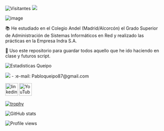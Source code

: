 ![Visitantes](https://visitor-badge.glitch.me/badge?page_id=pabloqueipo)
<img src="https://user-images.githubusercontent.com/55170175/114474409-87dd6800-9bcc-11eb-9ca0-538bd30ae29b.png" />

![image](https://user-images.githubusercontent.com/55402074/114670572-7054cb00-9d03-11eb-8866-403da1fa1991.png)


:books: He estudiado en el Colegio Andel  (Madrid/Alcorcón) el Grado Superior de Administración de Sistemas Informáticos en Red y realizado las prácticas en la Empresa Indra S.A.

:microscope: Uso este repositorio para guardar todos aquello que he ido haciendo en clase y futuros script.


![Estadisticas Queipo](https://github-readme-stats.vercel.app/api?username=pabloqueipo&show_icons=true&theme=radical)

<img src="https://user-images.githubusercontent.com/55170175/114474409-87dd6800-9bcc-11eb-9ca0-538bd30ae29b.png" />
- :e-mail:  Pabloqueipo87@gmail.com </br>



[<img src='https://cdn.jsdelivr.net/npm/simple-icons@3.0.1/icons/linkedin.svg' alt='linkedin' height='40'>](https://www.linkedin.com/in/pablo-queipo-pardo-189556196/) 
[<img src='https://cdn.jsdelivr.net/npm/simple-icons@3.0.1/icons/youtube.svg' alt='YouTube' height='40'>](https://www.youtube.com/channel/UCI97j7h315nRM0yLTdN_J_g)  




[![trophy](https://github-profile-trophy.vercel.app/?username=PabloQueipo)](https://github.com/ryo-ma/github-profile-trophy)

![GitHub stats](https://github-readme-stats.vercel.app/api?username=PabloQueipo&show_icons=true)  

![Profile views](https://gpvc.arturio.dev/PabloQueipo)  

